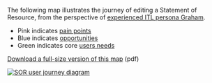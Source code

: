 The following map illustrates the journey of editing a Statement of Resource, from the perspective of [experienced ITL persona Graham](sor-user-needs). 

- Pink indicates [pain points](sor-pains-and-opportunities#SOR-Pain-Points)
- Blue indicates [opportunities](sor-pains-and-opportunities#SOR-Opportunities) 
- Green indicates core [users needs](sor-user-needs) 

[Download a full-size version of this map](https://drive.google.com/open?id=1PiD1Mr8Pa5qMKxYLHZ_qBVAs_EQkgPpQ) (pdf)

[![SOR user journey diagram](uploads/sor-user-journey-map.jpg)](uploads/sor-user-journey-map.jpg)

